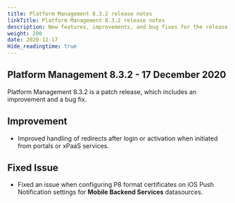 ```yaml
---
title: Platform Management 8.3.2 release notes
linkTitle: Platform Management 8.3.2 release notes
description: New features, improvements, and bug fixes for the release.
weight: 200
date: 2020-12-17
Hide_readingtime: true
---
```


## Platform Management 8.3.2 - 17 December 2020

Platform Management 8.3.2 is a patch release, which includes an improvement and a bug fix.

## Improvement

* Improved handling of redirects after login or activation when initiated from portals or xPaaS services.

## Fixed Issue

* Fixed an issue when configuring P8 format certificates on iOS Push Notification settings for **Mobile Backend Services** datasources.
